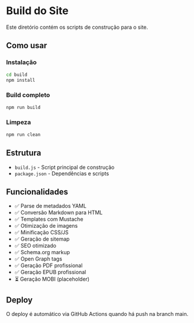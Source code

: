 # Build do Site

Este diretório contém os scripts de construção para o site.

## Como usar

### Instalação
```bash
cd build
npm install
```

### Build completo
```bash
npm run build
```

### Limpeza
```bash
npm run clean
```

## Estrutura

- `build.js` - Script principal de construção
- `package.json` - Dependências e scripts

## Funcionalidades

- ✅ Parse de metadados YAML
- ✅ Conversão Markdown para HTML
- ✅ Templates com Mustache
- ✅ Otimização de imagens
- ✅ Minificação CSS/JS
- ✅ Geração de sitemap
- ✅ SEO otimizado
- ✅ Schema.org markup
- ✅ Open Graph tags
- ✅ Geração PDF profissional
- ✅ Geração EPUB profissional
- ⏳ Geração MOBI (placeholder)

## Deploy

O deploy é automático via GitHub Actions quando há push na branch main.
